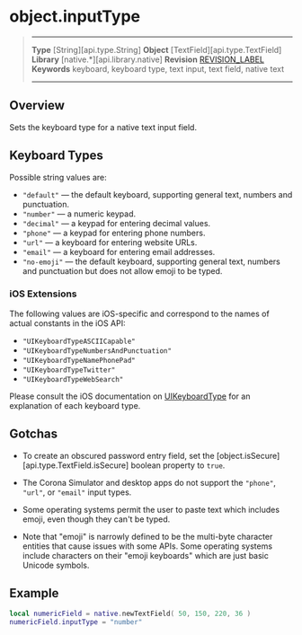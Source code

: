 # object.inputType

> --------------------- ------------------------------------------------------------------------------------------
> __Type__              [String][api.type.String]
> __Object__            [TextField][api.type.TextField]
> __Library__           [native.*][api.library.native]
> __Revision__          [REVISION_LABEL](REVISION_URL)
> __Keywords__          keyboard, keyboard type, text input, text field, native text
> --------------------- ------------------------------------------------------------------------------------------

## Overview

Sets the keyboard type for a native text input field.

## Keyboard Types

Possible string values are:

* `"default"` — the default keyboard, supporting general text, numbers and punctuation.
* `"number"` — a numeric keypad.
* `"decimal"` — a keypad for entering decimal values.
* `"phone"` — a keypad for entering phone numbers.
* `"url"` — a keyboard for entering website URLs.
* `"email"` — a keyboard for entering email addresses.
* `"no-emoji"` — the default keyboard, supporting general text, numbers and punctuation but does not allow emoji to be typed.

### iOS Extensions

The following values are iOS-specific and correspond to the names of actual constants in the iOS API:

* `"UIKeyboardTypeASCIICapable"`
* `"UIKeyboardTypeNumbersAndPunctuation"`
* `"UIKeyboardTypeNamePhonePad"`
* `"UIKeyboardTypeTwitter"`
* `"UIKeyboardTypeWebSearch"`

Please consult the iOS documentation on [UIKeyboardType](https://developer.apple.com/library/ios/documentation/UIKit/Reference/UITextInputTraits_Protocol/index.html#//apple_ref/doc/c_ref/UIKeyboardType) for an explanation of each keyboard type.


## Gotchas

* To create an obscured password entry field, set the [object.isSecure][api.type.TextField.isSecure] boolean property to `true`.

* The Corona Simulator and desktop apps do not support the `"phone"`, `"url"`, or `"email"` input types.

* Some operating systems permit the user to paste text which includes emoji, even though they can't be typed.

* Note that "emoji" is narrowly defined to be the <nobr>multi-byte</nobr> character entities that cause issues with some APIs. Some operating systems include characters on their "emoji&nbsp;keyboards" which are just basic Unicode symbols.

## Example

``````lua
local numericField = native.newTextField( 50, 150, 220, 36 )
numericField.inputType = "number"
``````
